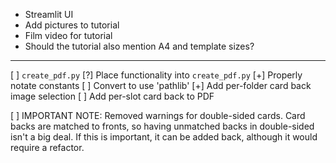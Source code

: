 * Streamlit UI
* Add pictures to tutorial
* Film video for tutorial
* Should the tutorial also mention A4 and template sizes?

----
[ ] `create_pdf.py` 
    [?] Place functionality into `create_pdf.py`
    [+] Properly notate constants
    [ ] Convert to use 'pathlib'
    [+] Add per-folder card back image selection
    [ ] Add per-slot card back to PDF


[ ] IMPORTANT NOTE: Removed warnings for double-sided cards. Card backs are matched to fronts, so having unmatched backs in double-sided isn't a big deal. If this is important, it can be added back, although it would require a refactor.


